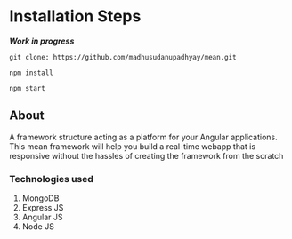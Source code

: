 # Installation Steps

***Work in progress***

`git clone: https://github.com/madhusudanupadhyay/mean.git`

`npm install`

`npm start`


## About

A framework structure acting as a platform for your Angular applications.
This mean framework will help you build a real-time webapp that is responsive without the hassles of creating the framework from the scratch

### Technologies used

1. MongoDB
2. Express JS
3. Angular JS
4. Node JS

